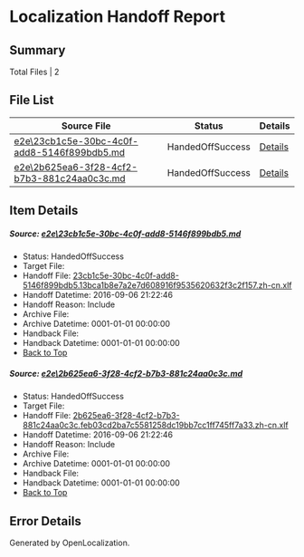 # <a name='report-top'></a> Localization Handoff Report

## Summary
 Total Files | 2

## File List
 Source File | Status | Details 
 ----------- | ------ | ------- 
 [e2e\23cb1c5e-30bc-4c0f-add8-5146f899bdb5.md](https://github.com/OpenLocalizationTestOrg/ol-test0/blob/b1ed0639e10b799a3fbfdf019cd7aab9541ffc30/e2e/23cb1c5e-30bc-4c0f-add8-5146f899bdb5.md) | HandedOffSuccess | [Details](#566fab46dc9867be15da989fe7e31846ca9e0f1a1)
 [e2e\2b625ea6-3f28-4cf2-b7b3-881c24aa0c3c.md](https://github.com/OpenLocalizationTestOrg/ol-test0/blob/b1ed0639e10b799a3fbfdf019cd7aab9541ffc30/e2e/2b625ea6-3f28-4cf2-b7b3-881c24aa0c3c.md) | HandedOffSuccess | [Details](#f79a5f9c29a7f6e99d83a22f08c0f1015d6dc6a52)

## Item Details
##### <a name='566fab46dc9867be15da989fe7e31846ca9e0f1a1'></a> Source: [e2e\23cb1c5e-30bc-4c0f-add8-5146f899bdb5.md](https://github.com/OpenLocalizationTestOrg/ol-test0/blob/b1ed0639e10b799a3fbfdf019cd7aab9541ffc30/e2e/23cb1c5e-30bc-4c0f-add8-5146f899bdb5.md)
* Status: HandedOffSuccess
* Target File: 
* Handoff File: [23cb1c5e-30bc-4c0f-add8-5146f899bdb5.13bca1b8e7a2e7d608916f9535620632f3c2f157.zh-cn.xlf](https://github.com/OpenLocalizationTestOrg/ol-test0-handoff/blob/5fb833915dc1795ca3a09888d62eed1c2a8b033c/ol-handoff/OpenLocalizationTestOrg/ol-test0-zhcn/ci/ht/23cb1c5e-30bc-4c0f-add8-5146f899bdb5.13bca1b8e7a2e7d608916f9535620632f3c2f157.zh-cn.xlf)
* Handoff Datetime: 2016-09-06 21:22:46
* Handoff Reason: Include
* Archive File: 
* Archive Datetime: 0001-01-01 00:00:00
* Handback File: 
* Handback Datetime: 0001-01-01 00:00:00
* [Back to Top](#report-top)

##### <a name='f79a5f9c29a7f6e99d83a22f08c0f1015d6dc6a52'></a> Source: [e2e\2b625ea6-3f28-4cf2-b7b3-881c24aa0c3c.md](https://github.com/OpenLocalizationTestOrg/ol-test0/blob/b1ed0639e10b799a3fbfdf019cd7aab9541ffc30/e2e/2b625ea6-3f28-4cf2-b7b3-881c24aa0c3c.md)
* Status: HandedOffSuccess
* Target File: 
* Handoff File: [2b625ea6-3f28-4cf2-b7b3-881c24aa0c3c.feb03cd2ba7c5581258dc19bb7cc1ff745ff7a33.zh-cn.xlf](https://github.com/OpenLocalizationTestOrg/ol-test0-handoff/blob/5fb833915dc1795ca3a09888d62eed1c2a8b033c/ol-handoff/OpenLocalizationTestOrg/ol-test0-zhcn/ci/ht/2b625ea6-3f28-4cf2-b7b3-881c24aa0c3c.feb03cd2ba7c5581258dc19bb7cc1ff745ff7a33.zh-cn.xlf)
* Handoff Datetime: 2016-09-06 21:22:46
* Handoff Reason: Include
* Archive File: 
* Archive Datetime: 0001-01-01 00:00:00
* Handback File: 
* Handback Datetime: 0001-01-01 00:00:00
* [Back to Top](#report-top)


## Error Details

Generated by OpenLocalization.

